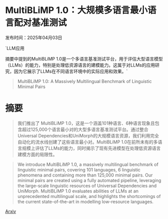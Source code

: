 # MultiBLiMP 1.0：大规模多语言最小语言配对基准测试

发布时间：2025年04月03日

`LLM应用

摘要中提到的MultiBLiMP 1.0是一个多语言基准测试平台，用于评估大型语言模型（LLMs）的能力，特别是处理低资源语言的建模能力。这属于对LLMs的应用研究，因为它展示了LLMs在不同语言环境中的实际应用和效果。`

> MultiBLiMP 1.0: A Massively Multilingual Benchmark of Linguistic Minimal Pairs

# 摘要

> 我们推出了 MultiBLiMP 1.0，这是一个涵盖101种语言、6种语言现象且包含超过125,000个语言最小对的大型多语言基准测试平台。通过整合Universal Dependencies和UniMorph的大规模语言资源，我们利用完全自动化的流水线创建了这些语言最小对。MultiBLiMP 1.0在前所未有的多语言规模上评估了LLMs的能力，同时揭示了现有先进模型在处理低资源语言建模方面的局限性。

> We introduce MultiBLiMP 1.0, a massively multilingual benchmark of linguistic minimal pairs, covering 101 languages, 6 linguistic phenomena and containing more than 125,000 minimal pairs. Our minimal pairs are created using a fully automated pipeline, leveraging the large-scale linguistic resources of Universal Dependencies and UniMorph. MultiBLiMP 1.0 evaluates abilities of LLMs at an unprecedented multilingual scale, and highlights the shortcomings of the current state-of-the-art in modelling low-resource languages.

[Arxiv](https://arxiv.org/abs/2504.02768)